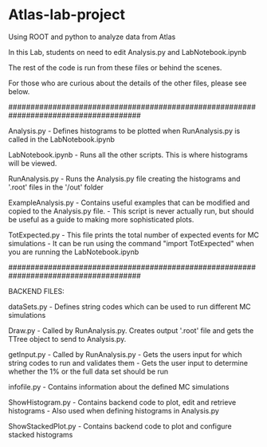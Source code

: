 # Atlas-lab-project
Using ROOT and python to analyze data from Atlas

In this Lab, students on need to edit Analysis.py and LabNotebook.ipynb

The rest of the code is run from these files or behind the scenes.

For those who are curious about the details of the other files, please see below.

######################################################################################    

Analysis.py - Defines histograms to be plotted when RunAnalysis.py is called in the LabNotebook.ipynb

LabNotebook.ipynb - Runs all the other scripts. This is where histograms will be viewed.

RunAnalysis.py - Runs the Analysis.py file creating the histograms and '.root' files in the '/out' folder

ExampleAnalysis.py - Contains useful examples that can be modified and copied to the Analysis.py file.
                   - This script is never actually run, but should be useful as a guide to making more sophisticated plots.

TotExpected.py - This file prints the total number of expected events for MC simulations
               - It can be run using the command "import TotExpected" when you are running the LabNotebook.ipynb
    
######################################################################################  

BACKEND FILES:

dataSets.py - Defines string codes which can be used to run different MC simulations

Draw.py - Called by RunAnalysis.py. Creates output '.root' file and gets the TTree object to send to Analysis.py.

getInput.py - Called by RunAnalysis.py
            - Gets the users input for which string codes to run and validates them
            - Gets the user input to determine whether the 1% or the full data set should be run

infofile.py - Contains information about the defined MC simulations

ShowHistogram.py - Contains backend code to plot, edit and retrieve histograms
                 - Also used when defining histograms in Analysis.py
                 
ShowStackedPlot.py - Contains backend code to plot and configure stacked histograms

